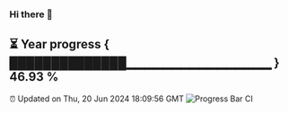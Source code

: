 ### Hi there 👋
⏳ Year progress { ██████████████▁▁▁▁▁▁▁▁▁▁▁▁▁▁▁▁ } 46.93 %
---
⏰ Updated on Thu, 20 Jun 2024 18:09:56 GMT
![Progress Bar CI](https://github.com/Moyi321/Moyi321/workflows/Progress%20Bar%20CI/badge.svg)
